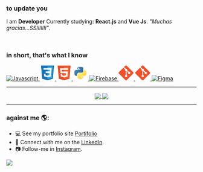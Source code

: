 
### to update you

  
 I am **Developer** 
 Currently studying: **React.js** and **Vue Js**.
 <i>⁠"Muchas gracias...SSIIIIIII"</i>.

<br>

### in short, that's what I know

<p align="left">
  <a href="https://www.javascript.com/" target="_blank">
    <img
      src="https://tadeuesteves.files.wordpress.com/2014/01/javascript-logo.png"
      alt="Javascript"
      width="40"
      height="40"
    />
  </a>
  <a href="https://developer.mozilla.org/pt-BR/docs/Web/CSS" target="_blank">
    <img
      src="https://raw.githubusercontent.com/devicons/devicon/master/icons/css3/css3-original.svg"
      alt="CSS"
      width="40"
      height="40"
    />
  </a>
  <a
    href="https://developer.mozilla.org/pt-BR/docs/Web/HTML"
    target="_blank"
  >
    <img
      src="https://raw.githubusercontent.com/devicons/devicon/master/icons/html5/html5-original.svg"
      alt="HTML"
      width="40"
      height="40"
    />
  </a>
  <a href="https://www.python.org/" target="_blank">
    <img
      src="https://raw.githubusercontent.com/devicons/devicon/master/icons/python/python-original.svg"
      alt="Python"
      width="40"
      height="40"
    />
  </a>
  <a href="https://firebase.google.com/?hl=pt" target="_blank">
    <img
      src="https://cdn.cdnlogo.com/logos/f/48/firebase.svg"
      alt="Firebase"
      width="40"
      height="40"
    />
  </a>
  <a href="https://git-scm.com/" target="_blank">
    <img
      src="https://raw.githubusercontent.com/devicons/devicon/master/icons/git/git-original.svg"
      alt="Git"
      width="40"
      height="40"
    />
  </a>
   <a href="https://git-scm.com/" target="_blank">
    <img
      src="https://raw.githubusercontent.com/devicons/devicon/master/icons/git/git-original.svg"
      alt="Git"
      width="40"
      height="40"
    />
  </a>
  <a href="https://www.figma.com/" target="_blank">
    <img
      src="https://i.pinimg.com/originals/a5/58/b4/a558b426cb8973523f37bbed94cf0f09.png"
      alt="Figma"
      width="40"
      height="40"
    />
  </a>
</p>
<hr/>
  <p align="center">
    <a href="https://github.com/paulosilas99">
      <img align="center" src="https://github-readme-stats.vercel.app/api?username=paulosilas99&line_height=55&show_icons=true&theme=dark&hide_border=true" />
    </a>
    <a href="https://github.com/paulosilas99">
      <img align="center" src="https://github-readme-stats.vercel.app/api/top-langs/?username=paulosilas99&line_height=40&show_icons=true&theme=dark&hide_border=true&layout=pie" />
    </a>
  </p>
<hr/>

### against me 🌎:

- 💻 See my portfolio site <a href="https://paulosilas99.github.io/meuportfolio/](https://frontend-six-blue.vercel.app/">Portifolio</a>
- 💼 Connect with me on the <a href="https://www.linkedin.com/in/paulo-silas-sodré-fonseca/">LinkedIn</a>.
- 📷 Follow-me in <a href="https://www.instagram.com/paulosilas.sf/">Instagram</a>.

![](https://komarev.com/ghpvc/?username=paulosilas99&color=blue&style=plastic&label=Visualiza%C3%A7%C3%B5es)
